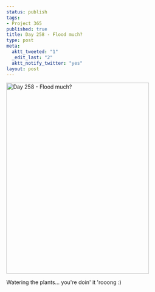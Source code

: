 ```yaml
--- 
status: publish
tags: 
- Project 365
published: true
title: Day 258 - Flood much?
type: post
meta: 
  aktt_tweeted: "1"
  _edit_last: "2"
  aktt_notify_twitter: "yes"
layout: post
---
```

<a href="http://www.flickr.com/photos/freeed/6151678091/" title="Day 258 - Flood much? by Fred​, on Flickr"><img src="http://farm7.static.flickr.com/6078/6151678091_35861e6d74.jpg" width="375" height="500" alt="Day 258 - Flood much?"/></a>

Watering the plants... you're doin' it 'rooong :)
